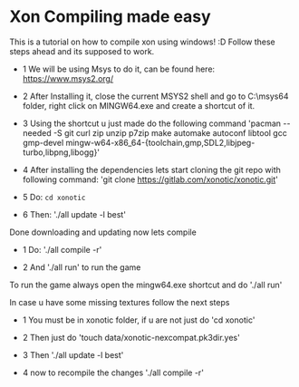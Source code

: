 # Xon Compiling made easy

This is a tutorial on how to compile xon using windows! :D
Follow these steps ahead and its supposed to work.

* 1 We will be using Msys to do it, can be found here: https://www.msys2.org/

* 2 After Installing it, close the current MSYS2 shell and go to C:\msys64 folder, right click on MINGW64.exe and create a shortcut of it.

* 3 Using the shortcut u just made do the following command
'pacman --needed -S git curl zip unzip p7zip make automake autoconf libtool gcc gmp-devel mingw-w64-x86_64-{toolchain,gmp,SDL2,libjpeg-turbo,libpng,libogg}'

* 4 After installing the dependencies lets start cloning the git repo with following command:
'git clone https://gitlab.com/xonotic/xonotic.git'

* 5 Do: `cd xonotic`

* 6 Then: './all update -l best'

Done downloading and updating now lets compile

* 1 Do: './all compile -r'

* 2 And './all run' to run the game

To run the game always open the mingw64.exe shortcut and do './all run'

In case u have some missing textures follow the next steps

* 1 You must be in xonotic folder, if u are not just do 'cd xonotic'

* 2 Then just do 'touch data/xonotic-nexcompat.pk3dir.yes'

* 3 Then './all update -l best'

* 4 now to recompile the changes './all compile -r'

